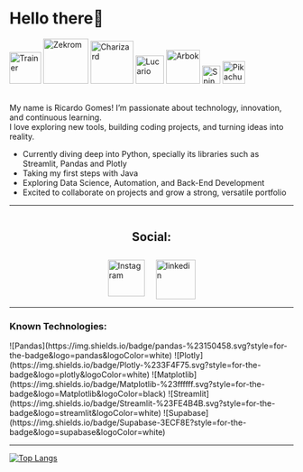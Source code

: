 <h1>Hello there👋</h1>
<div>
  <img src="https://64.media.tumblr.com/4d5b43e2e0dcd4a47128fdf85b9463e9/e7638102a47e4ee5-99/s1280x1920/68f4b6bd8f931af523c5d1391113763a947a07da.gifv" title="Trainer" width="56">
  <img src="https://projectpokemon.org/images/sprites-models/bw-animated/644.gif" title="Zekrom" width="80">
  <img src="https://projectpokemon.org/images/sprites-models/bw-animated/006.gif" title="Charizard" width="76">
  <img src="https://projectpokemon.org/images/sprites-models/bw-animated/448.gif" title="Lucario" width="50.4">
  <img src="https://projectpokemon.org/images/sprites-models/bw-animated/024.gif" title="Arbok" width="60">
  <img src="https://projectpokemon.org/images/sprites-models/bw-animated/327.gif" title="Spinda" width="32">
  <img src="https://i.pinimg.com/originals/e9/38/d1/e938d18fc07a3ffd16b4864ef2f1308f.gif" title="Pikachu" width="40">
</div>

<p><br>My name is Ricardo Gomes! I’m passionate about technology, innovation, and continuous learning.<br>
I love exploring new tools, building coding projects, and turning ideas into reality.</p>

<ul>
  <li>Currently diving deep into Python, specially its libraries such as Streamlit, Pandas and Plotly</li>
  <li>Taking my first steps with Java</li>
  <li>Exploring Data Science, Automation, and Back-End Development</li>
  <li>Excited to collaborate on projects and grow a strong, versatile portfolio</li>
</ul>

<hr>

<div style="display: flex; flex-direction: column; align-items: center; gap: 10px;">
  <h2>Social:</h2>
  <div style="display: flex; gap: 20px;">
    <a href="https://www.instagram.com/rickegss?igsh=Nm82NnNvZ253ZjVh" target="_blank">
      <img src="https://freelogopng.com/images/all_img/1683192847instagram-name-logo-black-and-white.png" alt="Instagram" width="65">
    </a>
    <a href="https://www.linkedin.com/in/ricardo-gomes-da-silva-928bab297?lipi=urn%3Ali%3Apage%3Ad_flagship3_profile_view_base_contact_details%3BsBbi1rdWTzOtzshs1tnQKg%3D%3D" target="_blank">
      <img src="https://blakeoliver.com.au/wp-content/uploads/2023/06/vecteezy_linkedin-logo-png-linkedin-icon-transparent-png_18930585_835.png" alt="linkedin" width="70">
    </a>
  </div>
</div>


<hr>
<h3>Known Technologies:</h3>
<div>
 <![Python](https://img.shields.io/badge/python-3670A0?style=for-the-badge&logo=python&logoColor=ffdd54)>
 ![Pandas](https://img.shields.io/badge/pandas-%23150458.svg?style=for-the-badge&logo=pandas&logoColor=white)
 ![Plotly](https://img.shields.io/badge/Plotly-%233F4F75.svg?style=for-the-badge&logo=plotly&logoColor=white)
 ![Matplotlib](https://img.shields.io/badge/Matplotlib-%23ffffff.svg?style=for-the-badge&logo=Matplotlib&logoColor=black)
 ![Streamlit](https://img.shields.io/badge/Streamlit-%23FE4B4B.svg?style=for-the-badge&logo=streamlit&logoColor=white)
 ![Supabase](https://img.shields.io/badge/Supabase-3ECF8E?style=for-the-badge&logo=supabase&logoColor=white)
</div>
<hr>

[![Top Langs](https://github-readme-stats.vercel.app/api/top-langs/?username=rickegss&show_icons=true&layout=compact&theme=dark)](https://github.com/anuraghazra/github-readme-stats)
